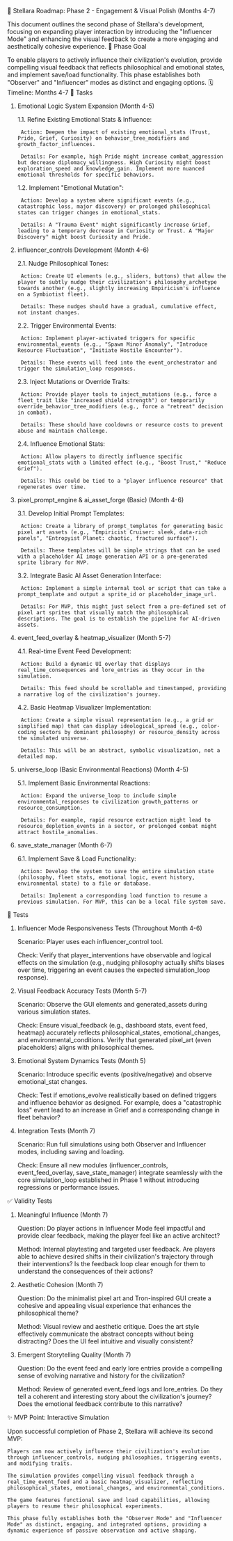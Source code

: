 🚀 Stellara Roadmap: Phase 2 - Engagement & Visual Polish (Months 4-7)

This document outlines the second phase of Stellara's development, focusing on expanding player interaction by introducing the "Influencer Mode" and enhancing the visual feedback to create a more engaging and aesthetically cohesive experience.
🎯 Phase Goal

To enable players to actively influence their civilization's evolution, provide compelling visual feedback that reflects philosophical and emotional states, and implement save/load functionality. This phase establishes both "Observer" and "Influencer" modes as distinct and engaging options.
🗓️ Timeline: Months 4-7
🚀 Tasks

1. Emotional Logic System Expansion (Month 4-5)

    1.1. Refine Existing Emotional Stats & Influence:

        Action: Deepen the impact of existing emotional_stats (Trust, Pride, Grief, Curiosity) on behavior_tree_modifiers and growth_factor_influences.

        Details: For example, high Pride might increase combat_aggression but decrease diplomacy_willingness. High Curiosity might boost exploration_speed and knowledge_gain. Implement more nuanced emotional thresholds for specific behaviors.

    1.2. Implement "Emotional Mutation":

        Action: Develop a system where significant events (e.g., catastrophic loss, major discovery) or prolonged philosophical states can trigger changes in emotional_stats.

        Details: A "Trauma Event" might significantly increase Grief, leading to a temporary decrease in Curiosity or Trust. A "Major Discovery" might boost Curiosity and Pride.

2. influencer_controls Development (Month 4-6)

    2.1. Nudge Philosophical Tones:

        Action: Create UI elements (e.g., sliders, buttons) that allow the player to subtly nudge their civilization's philosophy_archetype towards another (e.g., slightly increasing Empiricism's influence on a Symbiotist fleet).

        Details: These nudges should have a gradual, cumulative effect, not instant changes.

    2.2. Trigger Environmental Events:

        Action: Implement player-activated triggers for specific environmental_events (e.g., "Spawn Minor Anomaly", "Introduce Resource Fluctuation", "Initiate Hostile Encounter").

        Details: These events will feed into the event_orchestrator and trigger the simulation_loop responses.

    2.3. Inject Mutations or Override Traits:

        Action: Provide player tools to inject_mutations (e.g., force a fleet_trait like "increased shield strength") or temporarily override_behavior_tree_modifiers (e.g., force a "retreat" decision in combat).

        Details: These should have cooldowns or resource costs to prevent abuse and maintain challenge.

    2.4. Influence Emotional Stats:

        Action: Allow players to directly influence specific emotional_stats with a limited effect (e.g., "Boost Trust," "Reduce Grief").

        Details: This could be tied to a "player influence resource" that regenerates over time.

3. pixel_prompt_engine & ai_asset_forge (Basic) (Month 4-6)

    3.1. Develop Initial Prompt Templates:

        Action: Create a library of prompt_templates for generating basic pixel art assets (e.g., "Empiricist Cruiser: sleek, data-rich panels", "Entropyist Planet: chaotic, fractured surface").

        Details: These templates will be simple strings that can be used with a placeholder AI image generation API or a pre-generated sprite library for MVP.

    3.2. Integrate Basic AI Asset Generation Interface:

        Action: Implement a simple internal tool or script that can take a prompt_template and output a sprite_id or placeholder_image_url.

        Details: For MVP, this might just select from a pre-defined set of pixel art sprites that visually match the philosophical descriptions. The goal is to establish the pipeline for AI-driven assets.

4. event_feed_overlay & heatmap_visualizer (Month 5-7)

    4.1. Real-time Event Feed Development:

        Action: Build a dynamic UI overlay that displays real_time_consequences and lore_entries as they occur in the simulation.

        Details: This feed should be scrollable and timestamped, providing a narrative log of the civilization's journey.

    4.2. Basic Heatmap Visualizer Implementation:

        Action: Create a simple visual representation (e.g., a grid or simplified map) that can display ideological_spread (e.g., color-coding sectors by dominant philosophy) or resource_density across the simulated universe.

        Details: This will be an abstract, symbolic visualization, not a detailed map.

5. universe_loop (Basic Environmental Reactions) (Month 4-5)

    5.1. Implement Basic Environmental Reactions:

        Action: Expand the universe_loop to include simple environmental_responses to civilization growth_patterns or resource_consumption.

        Details: For example, rapid resource extraction might lead to resource_depletion_events in a sector, or prolonged combat might attract hostile_anomalies.

6. save_state_manager (Month 6-7)

    6.1. Implement Save & Load Functionality:

        Action: Develop the system to save the entire simulation state (philosophy, fleet stats, emotional logic, event history, environmental state) to a file or database.

        Details: Implement a corresponding load function to resume a previous simulation. For MVP, this can be a local file system save.

🧪 Tests

1. Influencer Mode Responsiveness Tests (Throughout Month 4-6)

    Scenario: Player uses each influencer_control tool.

    Check: Verify that player_interventions have observable and logical effects on the simulation (e.g., nudging philosophy actually shifts biases over time, triggering an event causes the expected simulation_loop response).

2. Visual Feedback Accuracy Tests (Month 5-7)

    Scenario: Observe the GUI elements and generated_assets during various simulation states.

    Check: Ensure visual_feedback (e.g., dashboard stats, event feed, heatmap) accurately reflects philosophical_states, emotional_changes, and environmental_conditions. Verify that generated pixel_art (even placeholders) aligns with philosophical themes.

3. Emotional System Dynamics Tests (Month 5)

    Scenario: Introduce specific events (positive/negative) and observe emotional_stat changes.

    Check: Test if emotions_evolve realistically based on defined triggers and influence behavior as designed. For example, does a "catastrophic loss" event lead to an increase in Grief and a corresponding change in fleet behavior?

4. Integration Tests (Month 7)

    Scenario: Run full simulations using both Observer and Influencer modes, including saving and loading.

    Check: Ensure all new modules (influencer_controls, event_feed_overlay, save_state_manager) integrate seamlessly with the core simulation_loop established in Phase 1 without introducing regressions or performance issues.

✅ Validity Tests

1. Meaningful Influence (Month 7)

    Question: Do player actions in Influencer Mode feel impactful and provide clear feedback, making the player feel like an active architect?

    Method: Internal playtesting and targeted user feedback. Are players able to achieve desired shifts in their civilization's trajectory through their interventions? Is the feedback loop clear enough for them to understand the consequences of their actions?

2. Aesthetic Cohesion (Month 7)

    Question: Do the minimalist pixel art and Tron-inspired GUI create a cohesive and appealing visual experience that enhances the philosophical theme?

    Method: Visual review and aesthetic critique. Does the art style effectively communicate the abstract concepts without being distracting? Does the UI feel intuitive and visually consistent?

3. Emergent Storytelling Quality (Month 7)

    Question: Do the event feed and early lore entries provide a compelling sense of evolving narrative and history for the civilization?

    Method: Review of generated event_feed logs and lore_entries. Do they tell a coherent and interesting story about the civilization's journey? Does the emotional feedback contribute to this narrative?

✨ MVP Point: Interactive Simulation

Upon successful completion of Phase 2, Stellara will achieve its second MVP:

    Players can now actively influence their civilization's evolution through influencer_controls, nudging philosophies, triggering events, and modifying traits.

    The simulation provides compelling visual feedback through a real_time_event_feed and a basic heatmap_visualizer, reflecting philosophical_states, emotional_changes, and environmental_conditions.

    The game features functional save and load capabilities, allowing players to resume their philosophical experiments.

    This phase fully establishes both the "Observer Mode" and "Influencer Mode" as distinct, engaging, and integrated options, providing a dynamic experience of passive observation and active shaping.
